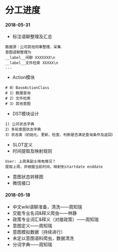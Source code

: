 # 分工进度

#### 2018-05-31

+ 标注语聊整理及汇总
```text
数据源：公司其他同事整理、采集
意图语聊整理为
__label__闲聊 XXXXXXX\n
__label__文件检索 XXXXX\n
...
```
+ Action模块
```text
# 0）BaseActionClass
# 1）数据查询
# 2）文件检索
# 3）其他意图
```
+ DST模块设计
```text
1) 公共状态字典
2）多轮意图状态字典
3）状态类（初始化、更新、检查、判断是否满足查询条件及返回）
```
+ SLOT定义
+ 时间提取及映射规则
```text
User: 上周来副士用电情况？
提取上周，并根据当前时间，映射到startdate enddate
```
+ 意图状态转移图
+ 微信接口


#### 2018-05-18

+ 中文wiki语聊准备，清洗——周知瑞
+ 交能专业名词&释义爬虫——林静
+ 政策专业词汇&释义（对接政策）——周知瑞
+ 意图定义——周知瑞
+ 意图模拟数据（持续进行）
+ 未定以意图语料爬虫，数据清洗
+ 分词字典——周知瑞

